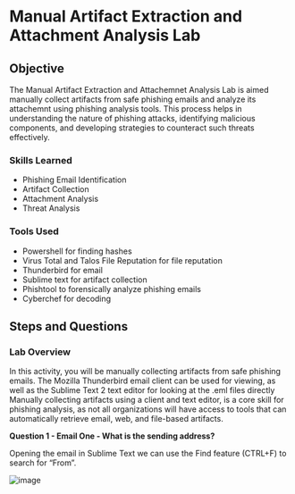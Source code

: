# Manual Artifact Extraction and Attachment Analysis Lab

## Objective

The Manual Artifact Extraction and Attachemnet Analysis Lab is aimed manually collect artifacts from safe phishing emails and analyze its attachemnt using phishing analysis tools. This process helps in understanding the nature of phishing attacks, identifying malicious components, and developing strategies to counteract such threats effectively.

### Skills Learned
- Phishing Email Identification
- Artifact Collection
- Attachment Analysis
- Threat Analysis

### Tools Used
- Powershell for finding hashes
- Virus Total and Talos File Reputation for file reputation
- Thunderbird for email
- Sublime text for artifact collection
- Phishtool to forensically analyze phishing emails
- Cyberchef for decoding

## Steps and Questions
### Lab Overview

In this activity, you will be manually collecting artifacts from safe phishing emails. The Mozilla Thunderbird email client can be used for viewing, as well as the Sublime Text 2 text editor for looking at the .eml files directly Manually collecting artifacts using a client and text editor, is a core skill for phishing analysis, as not all organizations will have access to tools that can automatically retrieve email, web, and file-based artifacts.

**Question 1 - Email One - What is the sending address?**

Opening the email in Sublime Text we can use the Find feature (CTRL+F) to search for “From”.

![image](https://github.com/user-attachments/assets/6d9a0cdf-79c1-4614-9136-4d65ad95473f)
